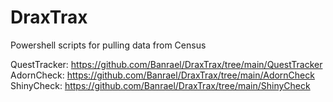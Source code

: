 # DraxTrax
Powershell scripts for pulling data from Census

QuestTracker: https://github.com/Banrael/DraxTrax/tree/main/QuestTracker<br>
AdornCheck: https://github.com/Banrael/DraxTrax/tree/main/AdornCheck<br>
ShinyCheck: https://github.com/Banrael/DraxTrax/tree/main/ShinyCheck<br>
